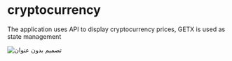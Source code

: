 # cryptocurrency

The application uses API to display cryptocurrency prices, GETX is used as state management


![تصميم بدون عنوان](https://github.com/Mohammed4766/Cryptocurrency/assets/96448600/f8b66961-3825-45a5-a20c-2c0ab6d32176)

